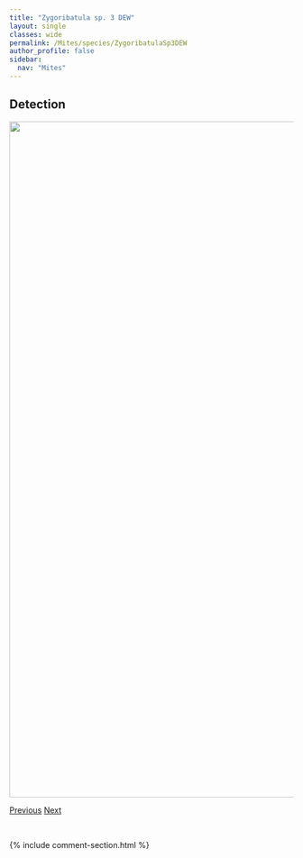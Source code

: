 ```yaml
---
title: "Zygoribatula sp. 3 DEW"
layout: single
classes: wide
permalink: /Mites/species/ZygoribatulaSp3DEW
author_profile: false
sidebar:
  nav: "Mites"
---
```


<h2>Detection</h2>

<a href="https://drive.google.com/uc?export=view&id=1aqOvBwpIurbLkSkFdilvf-OeRCTXivre">
<img src="https://drive.google.com/uc?export=view&id=1aqOvBwpIurbLkSkFdilvf-OeRCTXivre" height = "1200" width = "800">
</a>


<a href="/DevelopmentWebsite/Mites/species/ZygoribatulaSp2DEW" class="pagination--pager" title="Zygoribatula sp. 2 DEW">Previous</a> <a href="/DevelopmentWebsite/Mites/species/ZygoribatulaSp4DEW" class="pagination--pager" title="Zygoribatula sp. 4 DEW">Next</a>

<p>&nbsp;</p>

{% include comment-section.html %}
